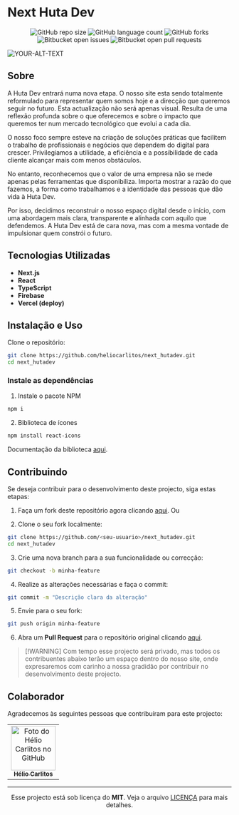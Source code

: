 # Next Huta Dev

<div align="center">
  
![GitHub repo size](https://img.shields.io/github/repo-size/heliocarlitos/next_hutadev?style=for-the-badge)
![GitHub language count](https://img.shields.io/github/languages/count/heliocarlitos/next_hutadev?style=for-the-badge)
![GitHub forks](https://img.shields.io/github/forks/heliocarlitos/next_hutadev?style=for-the-badge)
![Bitbucket open issues](https://img.shields.io/bitbucket/issues/heliocarlitos/next_hutadev?style=for-the-badge)
![Bitbucket open pull requests](https://img.shields.io/bitbucket/pr-raw/heliocarlitos/next_hutadev?style=for-the-badge)

</div>

<picture>
     <!-- <source media="(prefers-color-scheme: dark)" srcset="https://nexthutadev.netlify.app/demo-dark.webp"> -->
     <source media="(prefers-color-scheme: light)" srcset="https://nexthutadev.netlify.app/demo-light.webp">
     <img alt="YOUR-ALT-TEXT" src="https://nexthutadev.netlify.app/demo-light.webp">
</picture>

## Sobre

A Huta Dev entrará numa nova etapa. O nosso site esta sendo totalmente reformulado para representar quem somos hoje e a direcção que queremos seguir no futuro. Esta actualização não será apenas visual. Resulta de uma reflexão profunda sobre o que oferecemos e sobre o impacto que queremos ter num mercado tecnológico que evolui a cada dia.<br/>

O nosso foco sempre esteve na criação de soluções práticas que facilitem o trabalho de profissionais e negócios que dependem do digital para crescer. Privilegiamos a utilidade, a eficiência e a possibilidade de cada cliente alcançar mais com menos obstáculos.<br/>

No entanto, reconhecemos que o valor de uma empresa não se mede apenas pelas ferramentas que disponibiliza. Importa mostrar a razão do que fazemos, a forma como trabalhamos e a identidade das pessoas que dão vida à Huta Dev.<br/>

Por isso, decidimos reconstruir o nosso espaço digital desde o início, com uma abordagem mais clara, transparente e alinhada com aquilo que defendemos. A Huta Dev está de cara nova, mas com a mesma vontade de impulsionar quem constrói o futuro.

## Tecnologias Utilizadas

- **Next.js**
- **React**
- **TypeScript**
- **Firebase**
- **Vercel (deploy)**

## Instalação e Uso

Clone o repositório:

```bash
git clone https://github.com/heliocarlitos/next_hutadev.git
cd next_hutadev
```

### Instale as dependências

1. Instale o pacote NPM

```bash
npm i
```

2. Biblioteca de ícones

```bash
npm install react-icons
```

Documentação da biblioteca [aqui](https://react-icons.github.io/react-icons/).

## Contribuindo

Se deseja contribuir para o desenvolvimento deste projecto, siga estas etapas:

1. Faça um fork deste repositório agora clicando
   [aqui](https://github.com/heliocarlitos/next_hutadev/fork). Ou

2. Clone o seu fork localmente:

```bash
git clone https://github.com/<seu-usuario>/next_hutadev.git
cd next_hutadev
```

3. Crie uma nova branch para a sua funcionalidade ou correcção:

```bash
git checkout -b minha-feature
```

4. Realize as alterações necessárias e faça o commit:

```bash
git commit -m "Descrição clara da alteração"
```

5. Envie para o seu fork:

```bash
git push origin minha-feature
```

6. Abra um **Pull Request** para o repositório original clicando
   [aqui](https://github.com/heliocarlitos/next_hutadev/pulls).

> [!WARNING] Com tempo esse projecto será privado, mas todos os contribuentes
> abaixo terão um espaço dentro do nosso site, onde expresaremos com carinho a
> nossa gradidão por contribuir no desenvolvimento deste projecto.

## Colaborador

Agradecemos às seguintes pessoas que contribuíram para este projecto:

<table>
<tr>
<td align="center" title="Ver perfil de Hélio Carlitos">
     <a href="https://github.com/heliocarlitos">
     <img src="https://avatars3.githubusercontent.com/u/112761333" width="100px;" alt="Foto do Hélio Carlitos no GitHub"/><br>
     <sub>
          <b>Hélio Carlitos</b>
     </sub>
     </a>
</td>
</tr>
</table>

<hr/>

<div align="center">
  
Esse projecto está sob licença do **MIT**. Veja o arquivo [LICENÇA](https://github.com/heliocarlitos/next_hutadev/blob/main/LICENSE) para mais detalhes.

</div>
